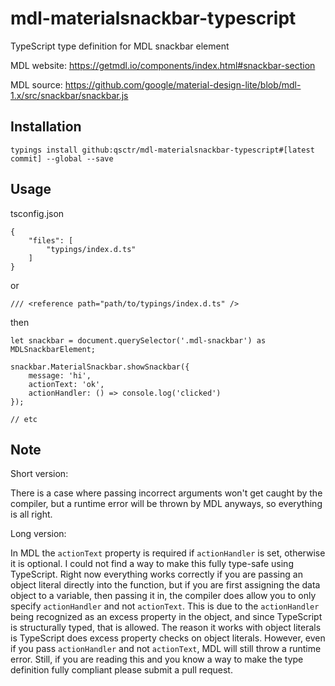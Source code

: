 # mdl-materialsnackbar-typescript

TypeScript type definition for MDL snackbar element

MDL website: https://getmdl.io/components/index.html#snackbar-section

MDL source: https://github.com/google/material-design-lite/blob/mdl-1.x/src/snackbar/snackbar.js

## Installation

    typings install github:qsctr/mdl-materialsnackbar-typescript#[latest commit] --global --save

## Usage

tsconfig.json

    {
        "files": [
            "typings/index.d.ts"
        ]
    }
    
or

    /// <reference path="path/to/typings/index.d.ts" />
    
then

    let snackbar = document.querySelector('.mdl-snackbar') as MDLSnackbarElement;

    snackbar.MaterialSnackbar.showSnackbar({
        message: 'hi',
        actionText: 'ok',
        actionHandler: () => console.log('clicked')
    });
    
    // etc

## Note

Short version:

There is a case where passing incorrect arguments won't get caught by the
compiler, but a runtime error will be thrown by MDL anyways, so everything is
all right.

Long version:

In MDL the `actionText` property is required if `actionHandler` is set,
otherwise it is optional. I could not find a way to make this fully type-safe
using TypeScript. Right now everything works correctly if you are passing an
object literal directly into the function, but if you are first assigning the
data object to a variable, then passing it in, the compiler does allow you to
only specify `actionHandler` and not `actionText`. This is due to the
`actionHandler` being recognized as an excess property in the object, and since
TypeScript is structurally typed, that is allowed. The reason it works with
object literals is TypeScript does excess property checks on object literals.
However, even if you pass `actionHandler` and not `actionText`, MDL will still
throw a runtime error. Still, if you are reading this and you know a way to
make the type definition fully compliant please submit a pull request.